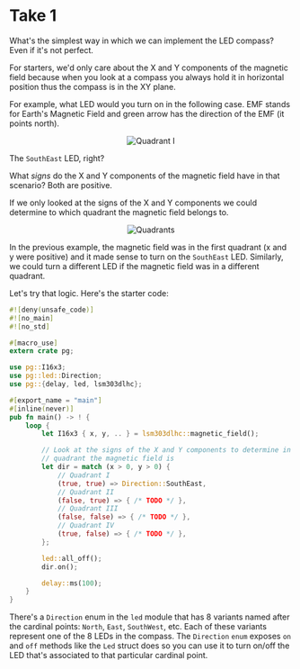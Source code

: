 # Take 1

What's the simplest way in which we can implement the LED compass? Even if it's
not perfect.

For starters, we'd only care about the X and Y components of the magnetic field
because when you look at a compass you always hold it in horizontal position
thus the compass is in the XY plane.

For example, what LED would you turn on in the following case. EMF stands for
Earth's Magnetic Field and green arrow has the direction of the EMF (it points
north).

<p align="center">
<img title="Quadrant I" src="assets/quadrant-i.png">
</p>

The `SouthEast` LED, right?

What *signs* do the X and Y components of the magnetic field have in that
scenario? Both are positive.

If we only looked at the signs of the X and Y components we could determine to
which quadrant the magnetic field belongs to.

<p align="center">
<img title="Quadrants" src="assets/quadrants.png">
</p>

In the previous example, the magnetic field was in the first quadrant (x and y
were positive) and it made sense to turn on the `SouthEast` LED. Similarly, we
could turn a different LED if the magnetic field was in a different quadrant.

Let's try that logic. Here's the starter code:

``` rust
#![deny(unsafe_code)]
#![no_main]
#![no_std]

#[macro_use]
extern crate pg;

use pg::I16x3;
use pg::led::Direction;
use pg::{delay, led, lsm303dlhc};

#[export_name = "main"]
#[inline(never)]
pub fn main() -> ! {
    loop {
        let I16x3 { x, y, .. } = lsm303dlhc::magnetic_field();

        // Look at the signs of the X and Y components to determine in which
        // quadrant the magnetic field is
        let dir = match (x > 0, y > 0) {
            // Quadrant I
            (true, true) => Direction::SouthEast,
            // Quadrant II
            (false, true) => { /* TODO */ },
            // Quadrant III
            (false, false) => { /* TODO */ },
            // Quadrant IV
            (true, false) => { /* TODO */ },
        };

        led::all_off();
        dir.on();

        delay::ms(100);
    }
}
```

There's a `Direction` enum in the `led` module that has 8 variants named after
the cardinal points: `North`, `East`, `SouthWest`, etc. Each of these variants
represent one of the 8 LEDs in the compass. The `Direction` `enum` exposes `on`
and `off` methods like the `Led` struct does so you can use it to turn on/off
the LED that's associated to that particular cardinal point.
